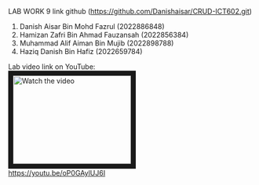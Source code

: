  LAB WORK 9 link github (https://github.com/Danishaisar/CRUD-ICT602.git)

1) Danish Aisar Bin Mohd Fazrul (2022886848)
2) Hamizan Zafri Bin Ahmad Fauzansah (2022856384)
3) Muhammad Alif Aiman Bin Mujib (2022898788)
4) Haziq Danish Bin Hafiz (2022659784)

Lab video link on YouTube:
<br>
<a href="http://www.youtube.com/watch?feature=player_embedded&v=oP0GAylUJ6I" target="_blank">
 <img src="http://img.youtube.com/vi/oP0GAylUJ6I/mqdefault.jpg" alt="Watch the video" width="240" height="180" border="10" />
</a>
<br>
https://youtu.be/oP0GAylUJ6I